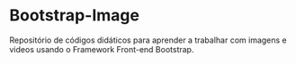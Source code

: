 # Bootstrap-Image
Repositório de códigos didáticos para aprender a trabalhar com imagens e videos usando o Framework Front-end Bootstrap. 
